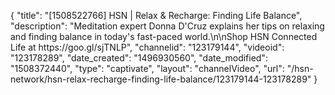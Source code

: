 {
    "title": "[1508522766] HSN | Relax & Recharge: Finding Life Balance",
    "description": "Meditation expert Donna D'Cruz explains her tips on relaxing and finding balance in today's fast-paced world.\n\nShop HSN Connected Life at https:\/\/goo.gl\/sjTNLP",
    "channelid": "123179144",
    "videoid": "123178289",
    "date_created": "1496930560",
    "date_modified": "1508372440",
    "type": "captivate",
    "layout": "channelVideo",
    "url": "\/hsn-network\/hsn-relax-recharge-finding-life-balance\/123179144-123178289"
}